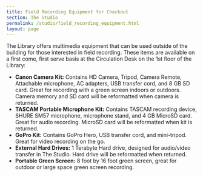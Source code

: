 ```yaml
---
title: Field Recording Equipment for Checkout
section: The Studio
permalink: /studio/field_recording_equipment.html
layout: page
---
```


The Library offers multimedia equipment that can be used outside of the building for those interested in field recording. 
These items are available on a first come, first serve basis at the Circulation Desk on the 1st floor of the Library:

- **Canon Camera Kit:** Contains HD Camera, Tripod, Camera Remote, Attachable microphone, AC adapters, USB transfer cord, and 8 GB SD card. Great for recording with a green screen indoors or outdoors. Camera memory and SD card will be reformatted when camera is returned.
- **TASCAM Portable Microphone Kit:** Contains TASCAM recording device, SHURE SM57 microphone, microphone stand, and 4 GB MicroSD card. Great for audio recording. MicroSD card will be reformatted when kit is returned.
- **GoPro Kit:** Contains GoPro Hero, USB transfer cord, and mini-tripod. Great for video recording on the go.
- **External Hard Drives:** 1 Terabyte Hard drive, designed for audio/video transfer in The Studio. Hard drive will be reformatted when returned.
- **Portable Green Screen:** 8 foot by 16 foot green screen, great for outdoor or large space green screen recording.
